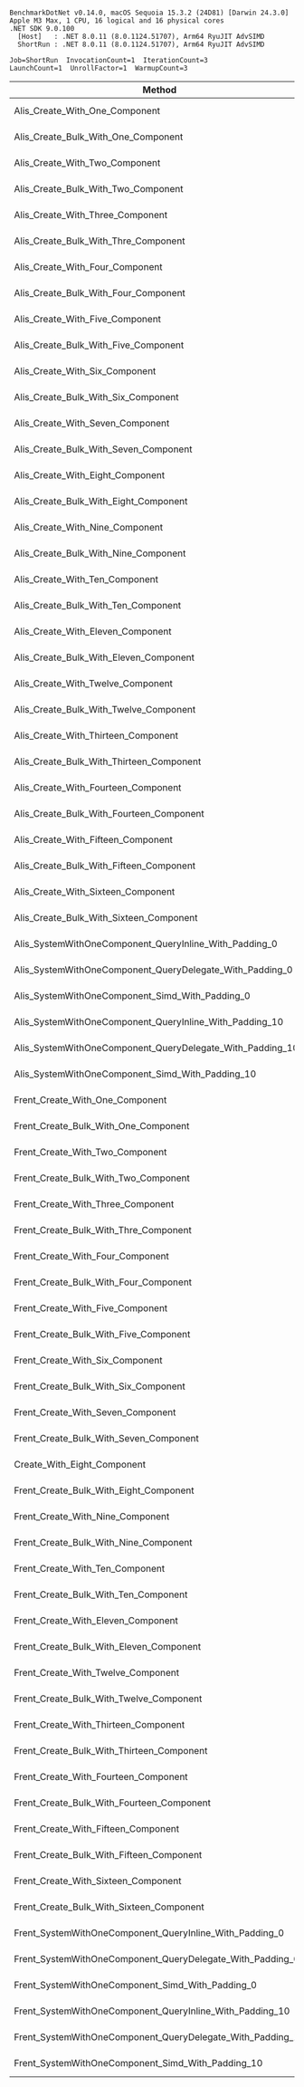 ```

BenchmarkDotNet v0.14.0, macOS Sequoia 15.3.2 (24D81) [Darwin 24.3.0]
Apple M3 Max, 1 CPU, 16 logical and 16 physical cores
.NET SDK 9.0.100
  [Host]   : .NET 8.0.11 (8.0.1124.51707), Arm64 RyuJIT AdvSIMD
  ShortRun : .NET 8.0.11 (8.0.1124.51707), Arm64 RyuJIT AdvSIMD

Job=ShortRun  InvocationCount=1  IterationCount=3  
LaunchCount=1  UnrollFactor=1  WarmupCount=3  

```
| Method                                                     | EntityCount | Mean       | Error       | StdDev     | Median     | Allocated |
|----------------------------------------------------------- |------------ |-----------:|------------:|-----------:|-----------:|----------:|
| Alis_Create_With_One_Component                             | 1000000     |  11.761 ms |   5.3534 ms |  0.2934 ms |  11.919 ms |   24.8 MB |
| Alis_Create_Bulk_With_One_Component                        | 1000000     |   4.368 ms |   0.3958 ms |  0.0217 ms |   4.364 ms |   24.8 MB |
| Alis_Create_With_Two_Component                             | 1000000     |   9.801 ms |   1.5650 ms |  0.0858 ms |   9.840 ms |   52.8 MB |
| Alis_Create_Bulk_With_Two_Component                        | 1000000     |   4.916 ms |   0.7935 ms |  0.0435 ms |   4.898 ms |  28.61 MB |
| Alis_Create_With_Three_Component                           | 1000000     |  15.030 ms |   4.0973 ms |  0.2246 ms |  15.094 ms |   60.8 MB |
| Alis_Create_Bulk_With_Thre_Component                       | 1000000     |   5.540 ms |   2.0056 ms |  0.1099 ms |   5.586 ms |  32.43 MB |
| Alis_Create_With_Four_Component                            | 1000000     |  24.447 ms |   2.9366 ms |  0.1610 ms |  24.485 ms |   68.8 MB |
| Alis_Create_Bulk_With_Four_Component                       | 1000000     |   7.364 ms |  19.0672 ms |  1.0451 ms |   7.009 ms |  36.24 MB |
| Alis_Create_With_Five_Component                            | 1000000     |  10.594 ms |   1.8803 ms |  0.1031 ms |  10.561 ms |   76.8 MB |
| Alis_Create_Bulk_With_Five_Component                       | 1000000     |   6.432 ms |   4.3116 ms |  0.2363 ms |   6.411 ms |  40.06 MB |
| Alis_Create_With_Six_Component                             | 1000000     |  12.159 ms |   8.4568 ms |  0.4635 ms |  11.905 ms |   84.8 MB |
| Alis_Create_Bulk_With_Six_Component                        | 1000000     |   7.245 ms |   7.1534 ms |  0.3921 ms |   7.354 ms |  43.87 MB |
| Alis_Create_With_Seven_Component                           | 1000000     |  13.452 ms |   9.1935 ms |  0.5039 ms |  13.668 ms |   92.8 MB |
| Alis_Create_Bulk_With_Seven_Component                      | 1000000     |   8.367 ms |   2.9451 ms |  0.1614 ms |   8.361 ms |  47.69 MB |
| Alis_Create_With_Eight_Component                           | 1000000     |  15.541 ms |   0.9107 ms |  0.0499 ms |  15.561 ms |  100.8 MB |
| Alis_Create_Bulk_With_Eight_Component                      | 1000000     |   8.934 ms |   5.3757 ms |  0.2947 ms |   8.770 ms |   51.5 MB |
| Alis_Create_With_Nine_Component                            | 1000000     |  17.696 ms |   4.3109 ms |  0.2363 ms |  17.655 ms |  108.8 MB |
| Alis_Create_Bulk_With_Nine_Component                       | 1000000     |   9.428 ms |   5.4049 ms |  0.2963 ms |   9.487 ms |  55.32 MB |
| Alis_Create_With_Ten_Component                             | 1000000     |  17.939 ms |  14.0086 ms |  0.7679 ms |  18.370 ms |  116.8 MB |
| Alis_Create_Bulk_With_Ten_Component                        | 1000000     |  10.112 ms |   4.6773 ms |  0.2564 ms |  10.190 ms |  59.13 MB |
| Alis_Create_With_Eleven_Component                          | 1000000     |  20.946 ms |   9.8951 ms |  0.5424 ms |  20.820 ms |  124.8 MB |
| Alis_Create_Bulk_With_Eleven_Component                     | 1000000     |  10.644 ms |   3.4344 ms |  0.1883 ms |  10.692 ms |  62.94 MB |
| Alis_Create_With_Twelve_Component                          | 1000000     |  21.792 ms |  12.1943 ms |  0.6684 ms |  21.611 ms |  132.8 MB |
| Alis_Create_Bulk_With_Twelve_Component                     | 1000000     |  11.288 ms |   7.8292 ms |  0.4291 ms |  11.152 ms |  66.76 MB |
| Alis_Create_With_Thirteen_Component                        | 1000000     |  25.304 ms |   3.4355 ms |  0.1883 ms |  25.265 ms |  140.8 MB |
| Alis_Create_Bulk_With_Thirteen_Component                   | 1000000     |  11.846 ms |   3.6812 ms |  0.2018 ms |  11.740 ms |  70.57 MB |
| Alis_Create_With_Fourteen_Component                        | 1000000     |  32.039 ms |  11.2053 ms |  0.6142 ms |  32.183 ms |  148.8 MB |
| Alis_Create_Bulk_With_Fourteen_Component                   | 1000000     |  12.199 ms |   3.8637 ms |  0.2118 ms |  12.239 ms |  74.39 MB |
| Alis_Create_With_Fifteen_Component                         | 1000000     |  33.630 ms |  62.3611 ms |  3.4182 ms |  34.038 ms | 156.81 MB |
| Alis_Create_Bulk_With_Fifteen_Component                    | 1000000     |  13.424 ms |   2.4922 ms |  0.1366 ms |  13.364 ms |   78.2 MB |
| Alis_Create_With_Sixteen_Component                         | 1000000     |  38.041 ms |  67.0199 ms |  3.6736 ms |  39.430 ms | 164.81 MB |
| Alis_Create_Bulk_With_Sixteen_Component                    | 1000000     |  13.675 ms |  10.2345 ms |  0.5610 ms |  13.853 ms |  82.02 MB |
| Alis_SystemWithOneComponent_QueryInline_With_Padding_0     | 1000000     |   9.605 ms |   2.2352 ms |  0.1225 ms |   9.540 ms |  51.99 MB |
| Alis_SystemWithOneComponent_QueryDelegate_With_Padding_0   | 1000000     |   8.554 ms |  18.3126 ms |  1.0038 ms |   8.138 ms |  51.99 MB |
| Alis_SystemWithOneComponent_Simd_With_Padding_0            | 1000000     |   8.382 ms |   8.4079 ms |  0.4609 ms |   8.640 ms |  51.99 MB |
| Alis_SystemWithOneComponent_QueryInline_With_Padding_10    | 1000000     | 101.678 ms |  36.2506 ms |  1.9870 ms | 102.012 ms | 723.99 MB |
| Alis_SystemWithOneComponent_QueryDelegate_With_Padding_10  | 1000000     |  94.694 ms |  38.9643 ms |  2.1358 ms |  94.617 ms | 723.99 MB |
| Alis_SystemWithOneComponent_Simd_With_Padding_10           | 1000000     |  91.314 ms |   4.4389 ms |  0.2433 ms |  91.309 ms | 723.99 MB |
| Frent_Create_With_One_Component                            | 1000000     |  14.368 ms |   7.1370 ms |  0.3912 ms |  14.380 ms |   24.8 MB |
| Frent_Create_Bulk_With_One_Component                       | 1000000     |   5.025 ms |   6.7623 ms |  0.3707 ms |   4.932 ms |   24.8 MB |
| Frent_Create_With_Two_Component                            | 1000000     |  18.208 ms |   4.0355 ms |  0.2212 ms |  18.283 ms |   52.8 MB |
| Frent_Create_Bulk_With_Two_Component                       | 1000000     |   5.406 ms |   1.9264 ms |  0.1056 ms |   5.442 ms |  28.61 MB |
| Frent_Create_With_Three_Component                          | 1000000     |  20.145 ms |   8.7450 ms |  0.4793 ms |  20.378 ms |   60.8 MB |
| Frent_Create_Bulk_With_Thre_Component                      | 1000000     |   5.796 ms |  10.8406 ms |  0.5942 ms |   5.600 ms |  32.43 MB |
| Frent_Create_With_Four_Component                           | 1000000     |  38.163 ms |  44.4708 ms |  2.4376 ms |  38.195 ms |   68.8 MB |
| Frent_Create_Bulk_With_Four_Component                      | 1000000     |   6.521 ms |   3.2168 ms |  0.1763 ms |   6.506 ms |  36.24 MB |
| Frent_Create_With_Five_Component                           | 1000000     |  16.303 ms |  10.8633 ms |  0.5955 ms |  16.137 ms |   76.8 MB |
| Frent_Create_Bulk_With_Five_Component                      | 1000000     |   7.049 ms |   6.3785 ms |  0.3496 ms |   7.240 ms |  40.06 MB |
| Frent_Create_With_Six_Component                            | 1000000     |  36.297 ms | 258.1349 ms | 14.1492 ms |  43.790 ms |   84.8 MB |
| Frent_Create_Bulk_With_Six_Component                       | 1000000     |   7.939 ms |   8.4136 ms |  0.4612 ms |   8.121 ms |  43.87 MB |
| Frent_Create_With_Seven_Component                          | 1000000     |  20.332 ms |  10.9116 ms |  0.5981 ms |  20.072 ms |   92.8 MB |
| Frent_Create_Bulk_With_Seven_Component                     | 1000000     |   8.286 ms |   5.3529 ms |  0.2934 ms |   8.155 ms |  47.69 MB |
| Create_With_Eight_Component                                | 1000000     |  21.598 ms |   8.4099 ms |  0.4610 ms |  21.519 ms |  100.8 MB |
| Frent_Create_Bulk_With_Eight_Component                     | 1000000     |   9.198 ms |   0.8910 ms |  0.0488 ms |   9.185 ms |   51.5 MB |
| Frent_Create_With_Nine_Component                           | 1000000     |  22.378 ms |   9.5835 ms |  0.5253 ms |  22.593 ms |  108.8 MB |
| Frent_Create_Bulk_With_Nine_Component                      | 1000000     |   9.743 ms |   6.4977 ms |  0.3562 ms |   9.635 ms |  55.32 MB |
| Frent_Create_With_Ten_Component                            | 1000000     |  22.501 ms |   5.8505 ms |  0.3207 ms |  22.407 ms |  116.8 MB |
| Frent_Create_Bulk_With_Ten_Component                       | 1000000     |  10.378 ms |   4.2170 ms |  0.2311 ms |  10.253 ms |  59.13 MB |
| Frent_Create_With_Eleven_Component                         | 1000000     |  22.933 ms |   9.2484 ms |  0.5069 ms |  22.704 ms |  124.8 MB |
| Frent_Create_Bulk_With_Eleven_Component                    | 1000000     |  10.980 ms |   4.8280 ms |  0.2646 ms |  11.124 ms |  62.94 MB |
| Frent_Create_With_Twelve_Component                         | 1000000     |  19.562 ms |  13.7121 ms |  0.7516 ms |  19.939 ms |  132.8 MB |
| Frent_Create_Bulk_With_Twelve_Component                    | 1000000     |  11.775 ms |  12.7877 ms |  0.7009 ms |  11.459 ms |  66.76 MB |
| Frent_Create_With_Thirteen_Component                       | 1000000     |  20.976 ms |   6.1767 ms |  0.3386 ms |  21.084 ms |  140.8 MB |
| Frent_Create_Bulk_With_Thirteen_Component                  | 1000000     |  12.607 ms |   6.7471 ms |  0.3698 ms |  12.468 ms |  70.57 MB |
| Frent_Create_With_Fourteen_Component                       | 1000000     |  27.117 ms |   8.8554 ms |  0.4854 ms |  27.127 ms |  148.8 MB |
| Frent_Create_Bulk_With_Fourteen_Component                  | 1000000     |  12.141 ms |   3.1565 ms |  0.1730 ms |  12.155 ms |  74.39 MB |
| Frent_Create_With_Fifteen_Component                        | 1000000     |  30.974 ms |  43.4812 ms |  2.3834 ms |  32.266 ms | 156.81 MB |
| Frent_Create_Bulk_With_Fifteen_Component                   | 1000000     |  13.500 ms |   3.5641 ms |  0.1954 ms |  13.520 ms |   78.2 MB |
| Frent_Create_With_Sixteen_Component                        | 1000000     |  35.664 ms |  96.1824 ms |  5.2721 ms |  35.454 ms | 164.81 MB |
| Frent_Create_Bulk_With_Sixteen_Component                   | 1000000     |  13.761 ms |   5.8987 ms |  0.3233 ms |  13.877 ms |  82.02 MB |
| Frent_SystemWithOneComponent_QueryInline_With_Padding_0    | 1000000     |  17.129 ms |   7.4162 ms |  0.4065 ms |  17.016 ms |  51.99 MB |
| Frent_SystemWithOneComponent_QueryDelegate_With_Padding_0  | 1000000     |  16.858 ms |   4.2908 ms |  0.2352 ms |  16.908 ms |  51.99 MB |
| Frent_SystemWithOneComponent_Simd_With_Padding_0           | 1000000     |   7.041 ms |   2.1163 ms |  0.1160 ms |   7.056 ms |  51.99 MB |
| Frent_SystemWithOneComponent_QueryInline_With_Padding_10   | 1000000     |  98.985 ms |  42.5228 ms |  2.3308 ms |  98.856 ms | 723.99 MB |
| Frent_SystemWithOneComponent_QueryDelegate_With_Padding_10 | 1000000     |  98.786 ms |  26.3158 ms |  1.4425 ms |  98.942 ms | 723.99 MB |
| Frent_SystemWithOneComponent_Simd_With_Padding_10          | 1000000     |  91.317 ms |  11.7172 ms |  0.6423 ms |  90.964 ms | 723.99 MB |
